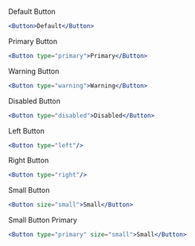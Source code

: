 Default Button
```jsx
<Button>Default</Button>
```

Primary Button
```jsx
<Button type="primary">Primary</Button>
```

Warning Button
```jsx
<Button type="warning">Warning</Button>
```

Disabled Button
```jsx
<Button type="disabled">Disabled</Button>
```

Left Button
```jsx
<Button type="left"/>
```

Right Button
```jsx
<Button type="right"/>
```

Small Button
```jsx
<Button size="small">Small</Button>
```

Small Button Primary
```jsx
<Button type="primary" size="small">Small</Button>
```


<!-- type, size, text, icon, iconPosition  -->
